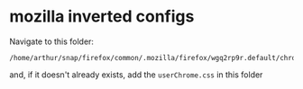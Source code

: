 # mozilla inverted configs

Navigate to this folder:

	/home/arthur/snap/firefox/common/.mozilla/firefox/wgq2rp9r.default/chrome/

and, if it doesn't already exists, add the `userChrome.css` in this folder
